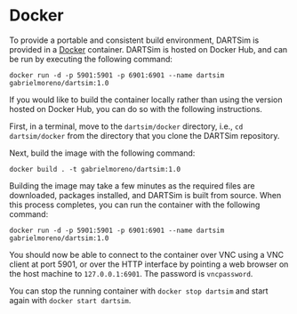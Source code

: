 # Docker

To provide a portable and consistent build environment, DARTSim is provided in a
[Docker](https://www.docker.com/) container. DARTSim is hosted on Docker Hub,
and can be run by executing the following command:

```
docker run -d -p 5901:5901 -p 6901:6901 --name dartsim gabrielmoreno/dartsim:1.0
```
 
If you would like to build the container locally rather than using the version
hosted on Docker Hub, you can do so with the following instructions.

First, in a terminal, move to the `dartsim/docker` directory, i.e., `cd
dartsim/docker` from the directory that you clone the DARTSim repository.

Next, build the image with the following command:

`docker build . -t gabrielmoreno/dartsim:1.0`

Building the image may take a few minutes as the required files are downloaded,
packages installed, and DARTSim is built from source. When this process
completes, you can run the container with the following command:

`docker run -d -p 5901:5901 -p 6901:6901 --name dartsim gabrielmoreno/dartsim:1.0`

You should now be able to connect to the container over VNC using a VNC client
at port 5901, or over the HTTP interface by pointing a web browser on the host
machine to `127.0.0.1:6901`. The password is `vncpassword`.

You can stop the running container with `docker stop dartsim` and start again
with `docker start dartsim`.
